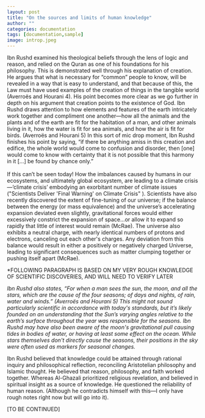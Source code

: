 ```yaml
---
layout: post
title: "On the sources and limits of human knowledge"
author: ""
categories: documentation
tags: [documentation,sample]
image: introp.jpeg
---
```


Ibn Rushd examined his theological beliefs through the lens of logic and reason, and relied on the Quran as one of his foundations for his philosophy. This is demonstrated well through his explanation of creation. He argues that what is necessary for “common” people to know, will be revealed in a way that is easy to understand, and that because of this, the Law must have used examples of the creation of things in the tangible world (Averroës and Hourani 4). His point becomes more clear as we go further in depth on his argument that creation points to the existence of God. Ibn Rushd draws attention to how elements and features of the earth intricately work together and compliment one another—how all the animals and the plants and of the earth are fit for the habitation of a man, and other animals living in it, how the water is fit for sea animals, and how the air is fit for birds. (Averroës and Hourani 5) In this sort of mic drop moment, Ibn Rushd finishes his point by saying, “if there be anything amiss in this creation and edifice, the whole world would come to confusion and disorder, then [one] would come to know with certainty that it is not possible that this harmony in it [...] be found by chance only.” 
<br>
<br>
If this can’t be seen today! How the imbalances caused by humans in our ecosystems, and ultimately global ecosystem, are leading to a climate crisis—‘climate crisis’ embodying an exorbitant number of climate issues ("Scientists Deliver 'Final Warning' on Climate Crisis" ). Scientists have also recently discovered the extent of fine-tuning of our universe; if the balance between the energy (or mass equivalence) and the universe’s accelerating expansion deviated even slightly, gravitational forces would either excessively constrict the expansion of space…or allow it to expand so rapidly that little of interest would remain (McRae). The universe also exhibits a neutral charge, with nearly identical numbers of protons and electrons, canceling out each other's charges. Any deviation from this balance would result in either a positively or negatively charged Universe, leading to significant consequences such as matter clumping together or pushing itself apart (McRae).

*FOLLOWING PARAGRAPH IS BASED ON MY VERY ROUGH KNOWLEDGE OF SCIENTIFIC DISCOVERIES, AND WILL NEED TO VERIFY LATER

*Ibn Rushd also states, “For when a man sees the sun, the moon, and all the stars, which are the cause of the four seasons; of days and nights, of rain, water and winds.” (Averroës and Hourani 5) This might not sound particularly scientific in accordance with today's standards, but it’s likely founded on an understanding that the Sun’s varying angles relative to the earth’s surface throughout the year was responsible for the seasons. Ibn Rushd may have also been aware of the moon's gravitational pull causing tides in bodies of water, or having at least some effect on the ocean. While stars themselves don't directly cause the seasons, their positions in the sky were often used as markers for seasonal changes.*

Ibn Rushd believed that knowledge could be attained through rational inquiry and philosophical reflection, reconciling Aristotelian philosophy and Islamic thought. He believed that reason, philosophy, and faith worked together. Whereas Al-Ghazali prioritized religious revelation, and believed in spiritual insight as a source of knowledge. He questioned the reliability of human reason. (Although he contradicts himself with this—I only have rough notes right now but will go into it). 

[TO BE CONTINUED]

